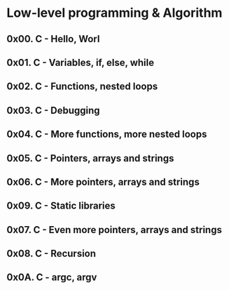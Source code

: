 # Low-level programming & Algorithm

## 0x00. C - Hello, Worl
## 0x01. C - Variables, if, else, while
## 0x02. C - Functions, nested loops
## 0x03. C - Debugging	
## 0x04. C - More functions, more nested loops	
## 0x05. C - Pointers, arrays and strings
## 0x06. C - More pointers, arrays and strings
## 0x09. C - Static libraries
## 0x07. C - Even more pointers, arrays and strings
## 0x08. C - Recursion
## 0x0A. C - argc, argv
